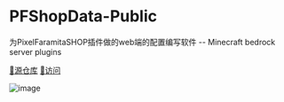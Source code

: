 # PFShopData-Public
为PixelFaramitaSHOP插件做的web端的配置编写软件 -- Minecraft bedrock server plugins

[:leaves:源仓库](https://github.com/newAkko/PFShopData)       [:cherry_blossom:访问](https://tuliwen.github.io/PFShopData-pages/#/)

![image](https://user-images.githubusercontent.com/24313098/205479903-a4b2ce79-1fd0-4bd4-b67c-b190bc544b88.png)
